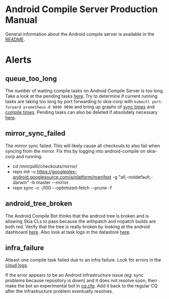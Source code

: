 Android Compile Server Production Manual
========================================

General information about the Android compile server is available in the
[README](./README.md).


Alerts
======


queue_too_long
--------------

The number of waiting compile tasks on Android Compile Server is too long.
Take a look at the pending tasks [here](https://chromium-swarm.appspot.com/tasklist?c=name&c=state&c=created_ts&c=duration&c=pending_time&c=pool&c=bot&c=sk_issue&c=sk_patchset&f=sk_issue_server%3Ahttps%3A%2F%2Fskia-review.googlesource.com&f=sk_name-tag%3ABuild-Debian9-Clang-cf_x86_phone-eng-Android_Framework&l=50&n=true&s=created_ts%3Adesc).
Try to determine if current running tasks are taking too long by port forwarding
to skia-corp with `kubectl port-forward prometheus-0 9090 9090` and bring up graphs of [sync times](http://localhost:9090/graph?g0.range_input=1d&g0.expr=android_sync_time_checkout_1%7Bapp%3D%22android-compile%22%7D%2F60&g0.tab=0&g1.range_input=1d&g1.expr=android_sync_time_checkout_2%7Bapp%3D%22android-compile%22%7D%2F60&g1.tab=0&g2.range_input=1d&g2.expr=android_sync_time_checkout_3%7Bapp%3D%22android-compile%22%7D%2F60&g2.tab=0&g3.range_input=1d&g3.expr=android_sync_time_checkout_4%7Bapp%3D%22android-compile%22%7D%2F60&g3.tab=0&g4.range_input=1d&g4.expr=android_sync_time_checkout_5%7Bapp%3D%22android-compile%22%7D%2F60&g4.tab=0&g5.range_input=1d&g5.expr=android_sync_time_mirror%7Bapp%3D%22android-compile%22%7D%2F60&g5.tab=0) and [compile times](http://localhost:9090/graph?g0.range_input=1d&g0.expr=android_compile_time_checkout_1%7Bapp%3D%22android-compile%22%7D%2F60&g0.tab=0&g1.range_input=1d&g1.expr=android_compile_time_checkout_2%7Bapp%3D%22android-compile%22%7D%2F60&g1.tab=0&g2.range_input=1d&g2.expr=android_compile_time_checkout_3%7Bapp%3D%22android-compile%22%7D%2F60&g2.tab=0&g3.range_input=1d&g3.expr=android_compile_time_checkout_4%7Bapp%3D%22android-compile%22%7D%2F60&g3.tab=0&g4.range_input=1d&g4.expr=android_compile_time_checkout_5%7Bapp%3D%22android-compile%22%7D%2F60&g4.tab=0).
Pending tasks can also be deleted if absolutely necessary
[here](https://goto.google.com/skia-android-framework-compile-bot-datastore).


mirror_sync_failed
------------------

The mirror sync failed. This will likely cause all checkouts to also fail when
syncing from the mirror. Fix this by logging into android-compile on skia-corp
and running:
* cd /mnt/pd0/checkouts/mirror/
* repo init -u https://googleplex-android.googlesource.com/a/platform/manifest -g "all,-notdefault,-darwin" -b master --mirror
* repo sync -c -j100 --optimized-fetch --prune -f


android_tree_broken
-------------------

The Android Compile Bot thinks that the android tree is broken and is allowing
Skia CLs to pass because the withpatch and nopatch builds are both red.
Verify that the tree is really broken by looking at the android dashboard
[here](https://goto.google.com/ab). Also look at task logs in
the datastore [here](https://goto.google.com/skia-android-framework-compile-bot-datastore).


infra_failure
-------------

Atleast one compile task failed due to an infra failure. Look for errors in the
[cloud logs](https://goto.google.com/skia-android-framework-compile-bot-cloud-logs-errors).

If the error appears to be an Android infrastructure issue (eg: sync problems because
repository is down) and it does not resolve soon, then make the bot an experimental bot
in [cq.cfg](https://skia.googlesource.com/skia/+/master/infra/branch-config/cq.cfg).
Add it back to the regular CQ after the infrastructure problem eventually resolves.
